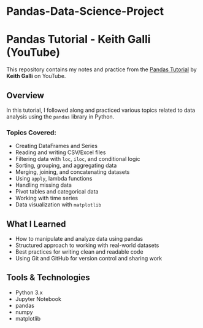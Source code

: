 # Pandas-Data-Science-Project
# Pandas Tutorial - Keith Galli (YouTube)

This repository contains my notes and practice from the [Pandas Tutorial](https://www.youtube.com/watch?v=vmEHCJofslg) by **Keith Galli** on YouTube.

## Overview

In this tutorial, I followed along and practiced various topics related to data analysis using the `pandas` library in Python.

### Topics Covered:
- Creating DataFrames and Series
- Reading and writing CSV/Excel files
- Filtering data with `loc`, `iloc`, and conditional logic
- Sorting, grouping, and aggregating data
- Merging, joining, and concatenating datasets
- Using `apply`, lambda functions
- Handling missing data
- Pivot tables and categorical data
- Working with time series
- Data visualization with `matplotlib`

## What I Learned

- How to manipulate and analyze data using pandas
- Structured approach to working with real-world datasets
- Best practices for writing clean and readable code
- Using Git and GitHub for version control and sharing work

## Tools & Technologies

- Python 3.x
- Jupyter Notebook
- pandas
- numpy
- matplotlib
